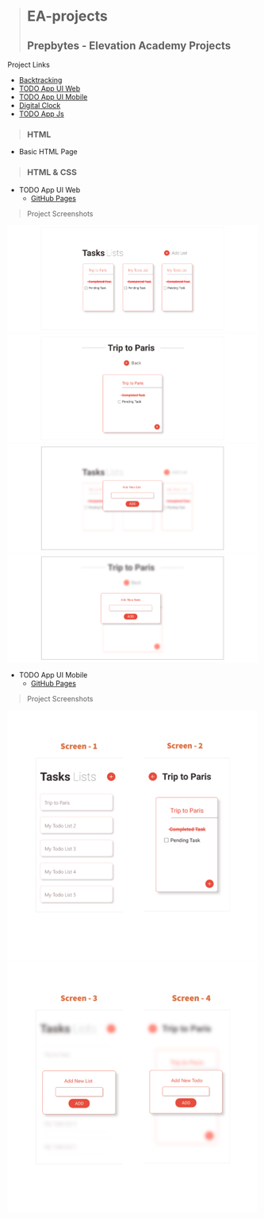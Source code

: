 ># EA-projects
>## Prepbytes - Elevation Academy Projects

Project Links
  - [Backtracking](https://sanjeevsaniel.github.io/EA-projects/HTML-Page/index.html)
  - [TODO App UI Web](https://sanjeevsaniel.github.io/EA-projects/Todo-App-UI-Web/index.html)
  - [TODO App UI Mobile](https://sanjeevsaniel.github.io/EA-projects/Todo-App-UI-Mobile/index.html)
  - [Digital Clock](https://sanjeevsaniel.github.io/EA-projects/Digital-Clock/index.html)
  - [TODO App Js](https://sanjeevsaniel.github.io/EA-projects/Todo-App-JS/index.html)


>### HTML
 - Basic HTML Page
 
>### HTML & CSS
 - TODO App UI Web
   - [GitHub Pages](https://sanjeevsaniel.github.io/EA-projects/Todo-App-UI-Web/index.html)

>Project Screenshots
>
![Screen 1, 2](Todo-App-UI-Web/images/Project-ScreenShots/Screen-1.png)
![Screen 1, 2](Todo-App-UI-Web/images/Project-ScreenShots/Screen-2.png)
![Screen 1, 2](Todo-App-UI-Web/images/Project-ScreenShots/Screen-3.png)
![Screen 1, 2](Todo-App-UI-Web/images/Project-ScreenShots/Screen-4.png)

 - TODO App UI Mobile 
   - [GitHub Pages](https://sanjeevsaniel.github.io/EA-projects/Todo-App-UI-Mobile/index.html)
 
>Project Screenshots
>
![Screen 1, 2](Todo-App-UI-Mobile/images/Project-ScreenShots/My-project-(1).png)
![Screen 3, 4](Todo-App-UI-Mobile/images/Project-ScreenShots/My-project-(2).png)
